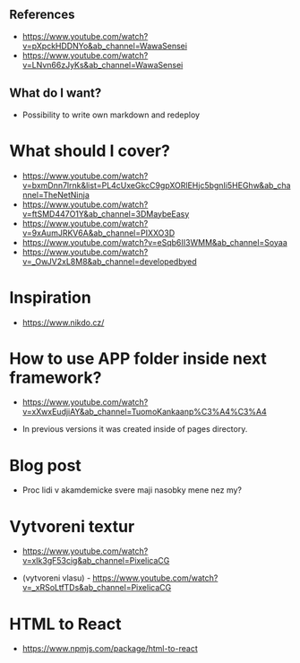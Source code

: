 ## References

- https://www.youtube.com/watch?v=pXpckHDDNYo&ab_channel=WawaSensei
- https://www.youtube.com/watch?v=LNvn66zJyKs&ab_channel=WawaSensei

## What do I want?

- Possibility to write own markdown and redeploy

# What should I cover?

- https://www.youtube.com/watch?v=bxmDnn7lrnk&list=PL4cUxeGkcC9gpXORlEHjc5bgnIi5HEGhw&ab_channel=TheNetNinja
- https://www.youtube.com/watch?v=ftSMD447O1Y&ab_channel=3DMaybeEasy
- https://www.youtube.com/watch?v=9xAumJRKV6A&ab_channel=PIXXO3D
- https://www.youtube.com/watch?v=eSqb6II3WMM&ab_channel=Soyaa
- https://www.youtube.com/watch?v=_OwJV2xL8M8&ab_channel=developedbyed

# Inspiration

- https://www.nikdo.cz/

# How to use APP folder inside next framework?

- https://www.youtube.com/watch?v=xXwxEudjiAY&ab_channel=TuomoKankaanp%C3%A4%C3%A4

- In previous versions it was created inside of pages directory.

# Blog post

- Proc lidi v akamdemicke svere maji nasobky mene nez my?

# Vytvoreni textur

- https://www.youtube.com/watch?v=xIk3gF53cig&ab_channel=PixelicaCG

- (vytvoreni vlasu) - https://www.youtube.com/watch?v=_xRSoLtfTDs&ab_channel=PixelicaCG

# HTML to React

- https://www.npmjs.com/package/html-to-react 
